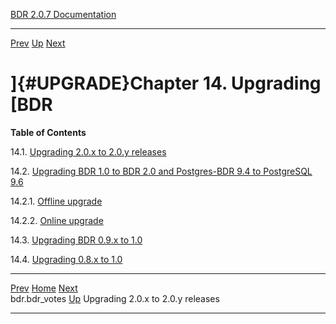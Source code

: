   [BDR 2.0.7 Documentation](README.md)                                                                 
  --------------------------------------------------------------- ---------------------------------- -- -----------------------------------------------------------------------
  [Prev](catalog-bdr-votes.md "bdr.bdr_votes")   [Up](manual.md)        [Next](x4421.md "Upgrading 2.0.x to 2.0.y releases")  


# ]{#UPGRADE}Chapter 14. Upgrading [BDR

**Table of Contents**

14.1. [Upgrading 2.0.x to 2.0.y releases](x4421.md)

14.2. [Upgrading BDR 1.0 to BDR 2.0 and Postgres-BDR 9.4 to PostgreSQL
9.6](x4424.md)

14.2.1. [Offline upgrade](x4424.md#AEN4430)

14.2.2. [Online upgrade](x4424.md#AEN4454)

14.3. [Upgrading BDR 0.9.x to 1.0](x4537.md)

14.4. [Upgrading 0.8.x to 1.0](x4541.md)



  ----------------------------------------------- ----------------------------------- -----------------------------------
  [Prev](catalog-bdr-votes.md)    [Home](README.md)    [Next](x4421.md)  
  bdr.bdr_votes                                    [Up](manual.md)     Upgrading 2.0.x to 2.0.y releases
  ----------------------------------------------- ----------------------------------- -----------------------------------
